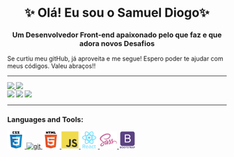 <h1 align="center">✨ Olá! Eu sou o Samuel Diogo✨ </h1>
<h3 align="center">Um Desenvolvedor Front-end apaixonado pelo que faz e  que adora novos Desafios

</h3>Se curtiu meu gitHub, já aproveita e me segue! Espero poder te ajudar com meus códigos. Valeu abraços!!</h3>

<hr>
 <div>
  <a href="https://github.com/Sammynauta">
  <img height="180em" src="https://github-readme-stats.vercel.app/api?username=Sammynauta&show_icons=true&theme=cobalt&include_all_commits=true&count_private=true"/>
  <img height="180em" src="https://github-readme-stats.vercel.app/api/top-langs/?username=Sammynauta&layout=compact&langs_count=7&theme=cobalt"/>
</div>

  <div>
  <a href="https://www.instagram.com/sam_diogo/" target="_blank"><img src="https://img.shields.io/badge/-Instagram-%23E4405F?style=for-the-badge&logo=instagram&logoColor=white" target="_blank"></a>
  <a href = "samueloliveiradiogo@gmail.com"><img src="https://img.shields.io/badge/-Gmail-%23333?style=for-the-badge&logo=gmail&logoColor=white" target="_blank"></a>
  <a href="https://www.linkedin.com/in/samuel-oliveira-diogo/" target="_blank"><img src="https://img.shields.io/badge/-LinkedIn-%230077B5?style=for-the-badge&logo=linkedin&logoColor=white" target="_blank"></a> 
  <div>

  <hr>

<h3 align="left">Languages and Tools:</h3>
<p align="left"> <a href="https://www.w3schools.com/css/" target="_blank"> <img src="https://raw.githubusercontent.com/devicons/devicon/master/icons/css3/css3-original-wordmark.svg" alt="css3" width="40" height="40"/> </a> <a href="https://git-scm.com/" target="_blank"> <img src="https://www.vectorlogo.zone/logos/git-scm/git-scm-icon.svg" alt="git" width="40" height="40"/> </a> <a href="https://www.w3.org/html/" target="_blank"> <img src="https://raw.githubusercontent.com/devicons/devicon/master/icons/html5/html5-original-wordmark.svg" alt="html5" width="40" height="40"/> </a> <a href="https://developer.mozilla.org/en-US/docs/Web/JavaScript" target="_blank"> <img src="https://raw.githubusercontent.com/devicons/devicon/master/icons/javascript/javascript-original.svg" alt="javascript" width="40" height="40"/> </a> <a href="https://reactjs.org/" target="_blank"> <img src="https://raw.githubusercontent.com/devicons/devicon/master/icons/react/react-original-wordmark.svg" alt="react" width="40" height="40"/> </a> <a href="https://sass-lang.com" target="_blank"> <img src="https://raw.githubusercontent.com/devicons/devicon/master/icons/sass/sass-original.svg" alt="sass" width="40" height="40"/> </a>
<a href='https://raw.githubusercontent.com/devicons/devicon/master/icons/bootstrap/bootstrap-plain-wordmark.svg' alt='boot' width="40" height="40">
<img src="https://raw.githubusercontent.com/devicons/devicon/master/icons/bootstrap/bootstrap-plain-wordmark.svg" alt="sass" width="40" height="40"/></a>